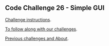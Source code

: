 ## Code Challenge 26 - Simple GUI

[Challenge instructions](http://pybit.es/codechallenge26.html).

[To follow along with our challenges](https://github.com/pybites/challenges/blob/master/INSTALL.md).

[Previous challenges and About](http://pybit.es/pages/challenges.html).
